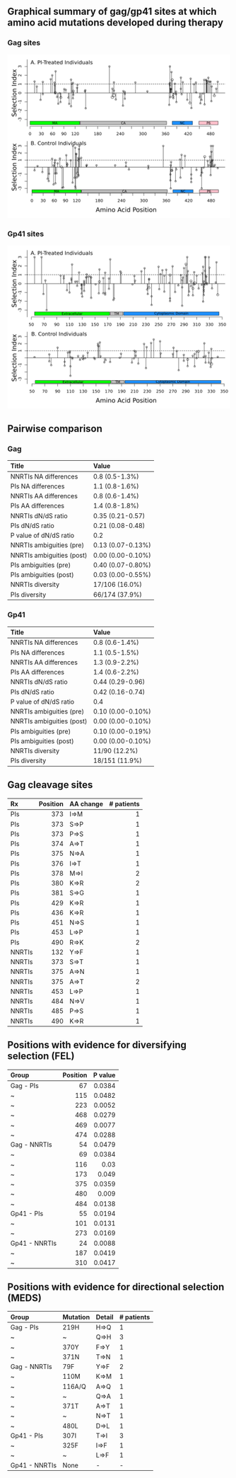 ## Graphical summary of gag/gp41 sites at which amino acid mutations developed during therapy

### Gag sites

![Gag sites](https://github.com/hivdb/gag-gp41/raw/master/report/gag-mutations.png)

### Gp41 sites

![Gp41 sites](https://github.com/hivdb/gag-gp41/raw/master/report/gp41-mutations.png)

## Pairwise comparison

### Gag

| Title                     | Value             |
|:--------------------------|:------------------|
| NNRTIs NA differences     | 0.8 (0.5-1.3%)    |
| PIs NA differences        | 1.1 (0.8-1.6%)    |
| NNRTIs AA differences     | 0.8 (0.6-1.4%)    |
| PIs AA differences        | 1.4 (0.8-1.8%)    |
| NNRTIs dN/dS ratio        | 0.35 (0.21-0.57)  |
| PIs dN/dS ratio           | 0.21 (0.08-0.48)  |
| P value of dN/dS ratio    | 0.2               |
| NNRTIs ambiguities (pre)  | 0.13 (0.07-0.13%) |
| NNRTIs ambiguities (post) | 0.00 (0.00-0.10%) |
| PIs ambiguities (pre)     | 0.40 (0.07-0.80%) |
| PIs ambiguities (post)    | 0.03 (0.00-0.55%) |
| NNRTIs diversity          | 17/106 (16.0%)    |
| PIs diversity             | 66/174 (37.9%)    |

### Gp41

| Title                     | Value             |
|:--------------------------|:------------------|
| NNRTIs NA differences     | 0.8 (0.6-1.4%)    |
| PIs NA differences        | 1.1 (0.5-1.5%)    |
| NNRTIs AA differences     | 1.3 (0.9-2.2%)    |
| PIs AA differences        | 1.4 (0.6-2.2%)    |
| NNRTIs dN/dS ratio        | 0.44 (0.29-0.96)  |
| PIs dN/dS ratio           | 0.42 (0.16-0.74)  |
| P value of dN/dS ratio    | 0.4               |
| NNRTIs ambiguities (pre)  | 0.10 (0.00-0.10%) |
| NNRTIs ambiguities (post) | 0.00 (0.00-0.10%) |
| PIs ambiguities (pre)     | 0.10 (0.00-0.19%) |
| PIs ambiguities (post)    | 0.00 (0.00-0.10%) |
| NNRTIs diversity          | 11/90 (12.2%)     |
| PIs diversity             | 18/151 (11.9%)    |


## Gag cleavage sites

| Rx     |   Position | AA change   |   # patients |
|:-------|-----------:|:------------|-------------:|
| PIs    |        373 | I=&gt;M     |            1 |
| PIs    |        373 | S=&gt;P     |            1 |
| PIs    |        373 | P=&gt;S     |            1 |
| PIs    |        374 | A=&gt;T     |            1 |
| PIs    |        375 | N=&gt;A     |            1 |
| PIs    |        376 | I=&gt;T     |            1 |
| PIs    |        378 | M=&gt;I     |            2 |
| PIs    |        380 | K=&gt;R     |            2 |
| PIs    |        381 | S=&gt;G     |            1 |
| PIs    |        429 | K=&gt;R     |            1 |
| PIs    |        436 | K=&gt;R     |            1 |
| PIs    |        451 | N=&gt;S     |            1 |
| PIs    |        453 | L=&gt;P     |            1 |
| PIs    |        490 | R=&gt;K     |            2 |
| NNRTIs |        132 | Y=&gt;F     |            1 |
| NNRTIs |        373 | S=&gt;T     |            1 |
| NNRTIs |        375 | A=&gt;N     |            1 |
| NNRTIs |        375 | A=&gt;T     |            2 |
| NNRTIs |        453 | L=&gt;P     |            1 |
| NNRTIs |        484 | N=&gt;V     |            1 |
| NNRTIs |        485 | P=&gt;S     |            1 |
| NNRTIs |        490 | K=&gt;R     |            1 |

## Positions with evidence for diversifying selection (FEL)

| Group         |   Position |   P value |
|:--------------|-----------:|----------:|
| Gag - PIs     |         67 |    0.0384 |
| ~             |        115 |    0.0482 |
| ~             |        223 |    0.0052 |
| ~             |        468 |    0.0279 |
| ~             |        469 |    0.0077 |
| ~             |        474 |    0.0288 |
| Gag - NNRTIs  |         54 |    0.0479 |
| ~             |         69 |    0.0384 |
| ~             |        116 |    0.03   |
| ~             |        173 |    0.049  |
| ~             |        375 |    0.0359 |
| ~             |        480 |    0.009  |
| ~             |        484 |    0.0138 |
| Gp41 - PIs    |         55 |    0.0194 |
| ~             |        101 |    0.0131 |
| ~             |        273 |    0.0169 |
| Gp41 - NNRTIs |         24 |    0.0088 |
| ~             |        187 |    0.0419 |
| ~             |        310 |    0.0417 |


## Positions with evidence for directional selection (MEDS)

| Group         | Mutation   | Detail   | # patients   |
|:--------------|:-----------|:---------|:-------------|
| Gag - PIs     | 219H       | H=&gt;Q  | 1            |
| ~             | ~          | Q=&gt;H  | 3            |
| ~             | 370Y       | F=&gt;Y  | 1            |
| ~             | 371N       | T=&gt;N  | 1            |
| Gag - NNRTIs  | 79F        | Y=&gt;F  | 2            |
| ~             | 110M       | K=&gt;M  | 1            |
| ~             | 116A/Q     | A=&gt;Q  | 1            |
| ~             | ~          | Q=&gt;A  | 1            |
| ~             | 371T       | A=&gt;T  | 1            |
| ~             | ~          | N=&gt;T  | 1            |
| ~             | 480L       | D=&gt;L  | 1            |
| Gp41 - PIs    | 307I       | T=&gt;I  | 3            |
| ~             | 325F       | I=&gt;F  | 1            |
| ~             | ~          | L=&gt;F  | 1            |
| Gp41 - NNRTIs | None       | -        | -            |

